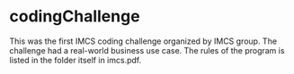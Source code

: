 # codingChallenge
This was the first IMCS coding challenge organized by IMCS group. The challenge had a real-world business use case. The rules of the program is listed in the folder itself in imcs.pdf.
